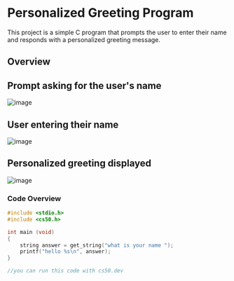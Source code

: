 # Personalized Greeting Program

This project is a simple C program that prompts the user to enter their name and responds with a personalized greeting message.

## Overview


## Prompt asking for the user's name
 ![image](https://github.com/user-attachments/assets/70a43b79-9e44-4734-91ab-2754d6bce166)
## User entering their name

![image](https://github.com/user-attachments/assets/02233fe1-2b78-4590-91af-3ae6289ad595)

## Personalized greeting displayed

![image](https://github.com/user-attachments/assets/b6b4ed49-8a6d-4d84-9af8-a5fa8ad07560)





### Code Overview
```c
#include <stdio.h>
#include <cs50.h>

int main (void)
{
    string answer = get_string("what is your name ");
    printf("hello %s\n", answer);
}

//you can run this code with cs50.dev
